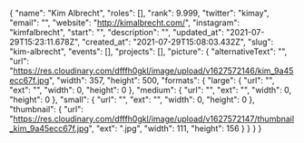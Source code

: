 {
 "name": "Kim Albrecht",
 "roles": [],
 "rank": 9.999,
 "twitter": "kimay",
 "email": "",
 "website": "http://kimalbrecht.com/",
 "instagram": "kimfalbrecht",
 "start": "",
 "description": "",
 "updated_at": "2021-07-29T15:23:11.678Z",
 "created_at": "2021-07-29T15:08:03.432Z",
 "slug": "kim-albrecht",
 "events": [],
 "projects": [],
 "picture": {
  "alternativeText": "",
  "url": "https://res.cloudinary.com/dfffh0gkl/image/upload/v1627572146/kim_9a45ecc67f.jpg",
  "width": 357,
  "height": 500,
  "formats": {
   "large": {
    "url": "",
    "ext": "",
    "width": 0,
    "height": 0
   },
   "medium": {
    "url": "",
    "ext": "",
    "width": 0,
    "height": 0
   },
   "small": {
    "url": "",
    "ext": "",
    "width": 0,
    "height": 0
   },
   "thumbnail": {
    "url": "https://res.cloudinary.com/dfffh0gkl/image/upload/v1627572147/thumbnail_kim_9a45ecc67f.jpg",
    "ext": ".jpg",
    "width": 111,
    "height": 156
   }
  }
 }
}